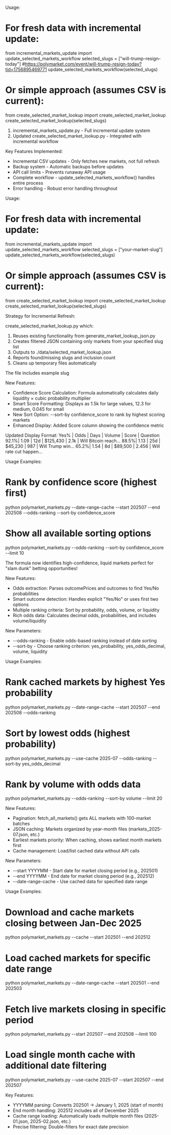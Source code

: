 Usage:
  # For fresh data with incremental update:
from incremental_markets_update import update_selected_markets_workflow
selected_slugs = ["will-trump-resign-today"] #https://polymarket.com/event/will-trump-resign-today?tid=1756895469771
update_selected_markets_workflow(selected_slugs)

  # Or simple approach (assumes CSV is current):
  from create_selected_market_lookup import create_selected_market_lookup
  create_selected_market_lookup(selected_slugs)


   1. incremental_markets_update.py - Full incremental update system
  2. Updated create_selected_market_lookup.py - Integrated with incremental workflow

  Key Features Implemented:
  - Incremental CSV updates - Only fetches new markets, not full refresh
  - Backup system - Automatic backups before updates
  - API call limits - Prevents runaway API usage
  - Complete workflow - update_selected_markets_workflow() handles entire process
  - Error handling - Robust error handling throughout

  Usage:
  # For fresh data with incremental update:
  from incremental_markets_update import update_selected_markets_workflow
  selected_slugs = ["your-market-slug"]
  update_selected_markets_workflow(selected_slugs)

  # Or simple approach (assumes CSV is current):
  from create_selected_market_lookup import create_selected_market_lookup
  create_selected_market_lookup(selected_slugs)
  
  Strategy for Incremental Refresh:
  
  create_selected_market_lookup.py which:

  1. Reuses existing functionality from generate_market_lookup_json.py
  2. Creates filtered JSON containing only markets from your specified slug list
  3. Outputs to ./data/selected_market_lookup.json
  4. Reports found/missing slugs and inclusion count
  5. Cleans up temporary files automatically

  The file includes example slug
  
New Features:
  - Confidence Score Calculation: Formula automatically calculates daily liquidity × cubic probability multiplier
  - Smart Score Formatting: Displays as 1.5k for large values, 12.3 for medium, 0.045 for small
  - New Sort Option: --sort-by confidence_score to rank by highest scoring markets
  - Enhanced Display: Added Score column showing the confidence metric

  Updated Display Format:
  Yes%  | Odds  | Days | Volume    | Score   | Question
   92.1%| 1.09  | 12d  | $125,430  |  2.1k   | Will Bitcoin reach...
   88.5%| 1.13  | 25d  | $45,230   |   987   | Will Trump win...
   65.2%| 1.54  | 8d   | $89,500   |  2.456  | Will rate cut happen...

  Usage Examples:
  # Rank by confidence score (highest first)
  python polymarket_markets.py --date-range-cache --start 202507 --end 202508 --odds-ranking --sort-by confidence_score

  # Show all available sorting options
  python polymarket_markets.py --odds-ranking --sort-by confidence_score --limit 10

  The formula now identifies high-confidence, liquid markets perfect for "slam dunk" betting opportunities!

New Features:
  - Odds extraction: Parses outcomePrices and outcomes to find Yes/No
  probabilities
  - Smart outcome detection: Handles explicit "Yes/No" or uses first two
  options
  - Multiple ranking criteria: Sort by probability, odds, volume, or
  liquidity
  - Rich odds data: Calculates decimal odds, probabilities, and includes
  volume/liquidity

  New Parameters:
  - --odds-ranking - Enable odds-based ranking instead of date sorting
  - --sort-by - Choose ranking criterion: yes_probability,
  yes_odds_decimal, volume, liquidity

  Usage Examples:
  # Rank cached markets by highest Yes probability
  python polymarket_markets.py --date-range-cache --start 202507 --end 202508 --odds-ranking

  # Sort by lowest odds (highest probability)
  python polymarket_markets.py --use-cache 2025-07 --odds-ranking --sort-by
   yes_odds_decimal

  # Rank by volume with odds data
  python polymarket_markets.py --odds-ranking --sort-by volume --limit 20


New Features:
  - Pagination: fetch_all_markets() gets ALL markets with 100-market
  batches
  - JSON caching: Markets organized by year-month files
  (markets_2025-07.json, etc.)
  - Earliest markets priority: When caching, shows earliest month markets
  first
  - Cache management: Load/list cached data without API calls

New Parameters:
  - --start YYYYMM - Start date for market closing period (e.g., 202501)
  - --end YYYYMM - End date for market closing period (e.g., 202512)
  - --date-range-cache - Use cached data for specified date range

  Usage Examples:
  # Download and cache markets closing between Jan-Dec 2025
  python polymarket_markets.py --cache --start 202501 --end 202512

  # Load cached markets for specific date range
  python polymarket_markets.py --date-range-cache --start 202501 --end
  202503

  # Fetch live markets closing in specific period
  python polymarket_markets.py --start 202507 --end 202508 --limit 100

  # Load single month cache with additional date filtering
  python polymarket_markets.py --use-cache 2025-07 --start 202507 --end
  202507

  Key Features:
  - YYYYMM parsing: Converts 202501 → January 1, 2025 (start of month)
  - End month handling: 202512 includes all of December 2025
  - Cache range loading: Automatically loads multiple month files
  (2025-01.json, 2025-02.json, etc.)
  - Precise filtering: Double-filters for exact date precision

